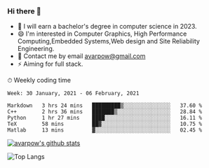 ### Hi there 👋
<!--I have been a GitHub member for [![Years Badge](https://badges.pufler.dev/years/avarpow)](https://badges.pufler.dev)-->
- 🌱 I will earn a bachelor's degree in computer science in 2023.
- 😄 I'm interested in Computer Graphics, High Performance Computing,Embedded Systems,Web design and Site Reliability Engineering.
- 💬 Contact me by email avarpow@gmail.com
- ⚡ Aiming for full stack.

<!--💻 Coding Activity Logging

[![Commits Badge](https://badges.pufler.dev/commits/weekly/avarpow)](https://badges.pufler.dev)-->

⏱ Weekly coding time
<!--START_SECTION:waka-->
```text
Week: 30 January, 2021 - 06 February, 2021

Markdown   3 hrs 24 mins   █████████▒░░░░░░░░░░░░░░░   37.60 % 
C++        2 hrs 36 mins   ███████▒░░░░░░░░░░░░░░░░░   28.84 % 
Python     1 hr 27 mins    ████░░░░░░░░░░░░░░░░░░░░░   16.11 % 
TeX        58 mins         ██▓░░░░░░░░░░░░░░░░░░░░░░   10.75 % 
Matlab     13 mins         ▓░░░░░░░░░░░░░░░░░░░░░░░░   02.45 % 
```
<!--END_SECTION:waka-->

[![avarpow's github stats](https://github-readme-stats.vercel.app/api?username=avarpow&count_private=true&show_icons=true&hide=issues&hide_border=true)](https://github.com/anuraghazra/github-readme-stats)

![Top Langs](https://github-readme-stats.vercel.app/api/top-langs/?username=avarpow&layout=compact&hide_border=true) 
<!--[![avarpow's wakatime stats](https://github-readme-stats.vercel.app/api/wakatime?username=avarpow)](https://github.com/anuraghazra/github-readme-stats)-->
